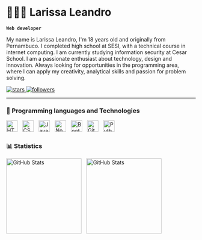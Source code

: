 # 👩🏻‍💻 Larissa Leandro

**`Web developer`**

My name is Larissa Leandro, I'm 18 years old and originally from Pernambuco. I completed high school at SESI, with a technical course in internet computing. I am currently studying information security at Cesar School. I am a passionate enthusiast about technology, design and innovation. Always looking for opportunities in the programming area, where I can apply my creativity, analytical skills and passion for problem solving.

<p align="left">
    <a href="https://github.com/Lari2602?tab=repositories">
        <img 
            alt="stars" 
            title="stars" 
            src="https://custom-icon-badges.demolab.com/github/stars/Lari2602?color=55960c&style=for-the-badge&labelColor=488207&logo=star&label=stars"
        />
    </a>
    <a href="https://github.com/Lari2602?tab=followers">
        <img 
            alt="followers" 
            title="Follow me on GitHub" 
            src="https://custom-icon-badges.demolab.com/github/followers/Lari2602?color=236ad3&labelColor=1155ba&style=for-the-badge&logo=github&label=followers&logoColor=white"
        />
    </a>
 </p>

---

### 🤖 Programming languages ​​and Technologies

<img 
    align="left" 
    alt="HTML"
    title="HTML" 
    width="30px" 
    style="padding-right: 10px;" 
    src="https://cdn.jsdelivr.net/gh/devicons/devicon@latest/icons/html5/html5-original.svg" 
/>
<img 
    align="left" 
    alt="CSS" 
    title="CSS"
    width="30px" 
    style="padding-right: 10px;" 
    src="https://cdn.jsdelivr.net/gh/devicons/devicon@latest/icons/css3/css3-original.svg" 
/>
<img 
    align="left" 
    alt="JavaScript" 
    title="JavaScript"
    width="30px" 
    style="padding-right: 10px;" 
    src="https://cdn.jsdelivr.net/gh/devicons/devicon@latest/icons/javascript/javascript-original.svg" 
/>
<img 
    align="left" 
    alt="Node.js"
    title="Node.jst" 
    width="30px" 
    style="padding-right: 10px;" 
    src="https://icongr.am/devicon/nodejs-original.svg" 
/>
<img 
    align="left" 
    alt="Bootstrap"
    title="Bootstrap" 
    width="30px" 
    style="padding-right: 10px;" 
    src="https://cdn.jsdelivr.net/gh/devicons/devicon@latest/icons/bootstrap/bootstrap-original.svg" 
/>
<img 
    align="left" 
    alt="Git" 
    title="Git"
    width="30px" 
    style="padding-right: 10px;" 
    src="https://cdn.jsdelivr.net/gh/devicons/devicon@latest/icons/git/git-original.svg" 
/>
<img 
    align="left" 
    alt="Python" 
    title="Python"
    width="30px" 
    style="padding-right: 10px;" 
    src="https://cdn.jsdelivr.net/gh/devicons/devicon@latest/icons/python/python-original.svg" 
/>

<br/>
<br/>

### 📊 Statistics

<p>
  <img 
    align="left" 
    alt="GitHub Stats" 
    height="200" 
    style="padding-right: 10px;" 
    src="https://github-readme-stats.vercel.app/api?username=Lari2602&show_icons=true&theme=cobalt&include_all_commits=true&locale=pt-br" 
  />

  <img 
      align="left" 
      alt="GitHub Stats" 
      height="200" 
      src="https://github-readme-stats.vercel.app/api/top-langs/?username=lari2602&theme=cobalt&layout=compact&custom_title=Technologies&langs_count=9" 
  />

</p>
